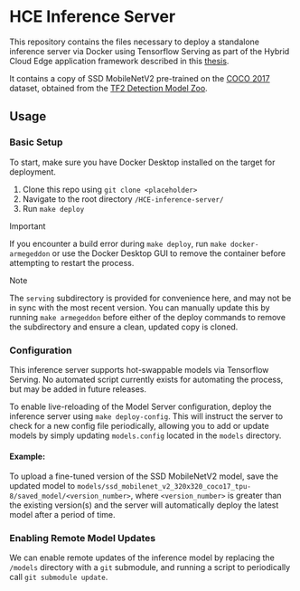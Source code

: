 # HCE Inference Server

This repository contains the files necessary to deploy a standalone inference server via Docker using Tensorflow Serving as part of the Hybrid Cloud Edge application framework described in this [thesis](./README.md).

It contains a copy of SSD MobileNetV2 pre-trained on the [COCO 2017](./README.md) dataset, obtained from the [TF2 Detection Model Zoo](https://github.com/tensorflow/models/blob/master/research/object_detection/g3doc/tf2_detection_zoo.md).

## Usage
### Basic Setup
To start, make sure you have Docker Desktop installed on the target for deployment.
1. Clone this repo using `git clone <placeholder>`
2. Navigate to the root directory `/HCE-inference-server/`
3. Run `make deploy`

> [!IMPORTANT]
> If you encounter a build error during `make deploy`, run `make docker-armegeddon` or use the Docker Desktop GUI to remove the container before attempting to restart the process.

> [!NOTE]
> The `serving` subdirectory is provided for convenience here, and may not be in sync with the most recent version. You can manually update this by running `make armegeddon` before either of the deploy commands to remove the subdirectory and ensure a clean, updated copy is cloned.

### Configuration
This inference server supports hot-swappable models via Tensorflow Serving. No automated script currently exists for automating the process, but may be added in future releases.

To enable live-reloading of the Model Server configuration, deploy the inference server using `make deploy-config`. This will instruct the server to check for a new config file periodically, allowing you to add or update models by simply updating `models.config` located in the `models` directory.

#### Example:
To upload a fine-tuned version of the SSD MobileNetV2 model, save the updated model to `models/ssd_mobilenet_v2_320x320_coco17_tpu-8/saved_model/<version_number>`, where `<version_number>` is greater than the existing version(s) and the server will automatically deploy the latest model after a period of time.

### Enabling Remote Model Updates
We can enable remote updates of the inference model by replacing the `/models` directory with a `git` submodule, and running a script to periodically call `git submodule update`.